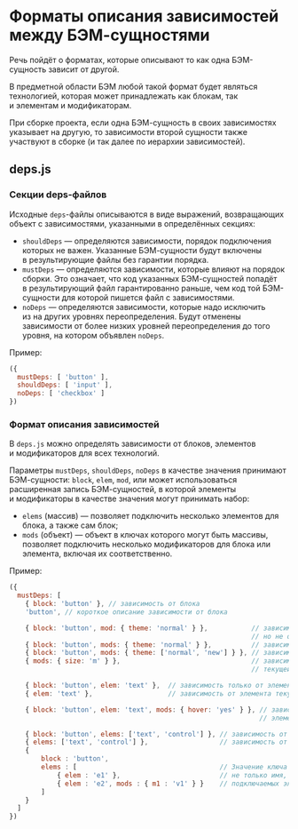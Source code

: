 Форматы описания зависимостей между БЭМ-сущностями
==================================================

Речь пойдёт о&nbsp;форматах, которые описывают то&nbsp;как одна БЭМ-сущность зависит от&nbsp;другой.

В&nbsp;предметной области БЭМ любой такой формат будет являться технологией, которая может принадлежать как блокам,
так и&nbsp;элементам и&nbsp;модификаторам.

При сборке проекта, если одна БЭМ-сущность в&nbsp;своих зависимостях указывает на&nbsp;другую, то&nbsp;зависимости второй сущности
также участвуют в&nbsp;сборке (и&nbsp;так далее по&nbsp;иерархии зависимостей).

deps.js
-------

### Секции deps-файлов

Исходные `deps`-файлы описываются в&nbsp;виде выражений, возвращающих объект с&nbsp;зависимостями, указанными в&nbsp;определённых секциях:

* `shouldDeps` &mdash; определяются зависимости, порядок подключения которых не&nbsp;важен. Указанные БЭМ-сущности будут включены в&nbsp;результирующие файлы без гарантии порядка.
* `mustDeps` &mdash; определяются зависимости, которые влияют на&nbsp;порядок сборки. Это означает, что код указанных БЭМ-сущностей попадёт в&nbsp;результирующий файл гарантированно раньше, чем код той БЭМ-сущности для которой пишется файл с&nbsp;зависимостями.
* `noDeps` &mdash; определяются зависимости, которые надо исключить из&nbsp;на&nbsp;других уровнях переопределения. Будут отменены зависимости от&nbsp;более низких уровней переопределения до&nbsp;того уровня, на&nbsp;котором объявлен `noDeps`.

Пример:

```javascript
({
  mustDeps: [ 'button' ],
  shouldDeps: [ 'input' ],
  noDeps: [ 'checkbox' ]
})
```

### Формат описания зависимостей

В `deps.js` можно определять зависимости от&nbsp;блоков, элементов и&nbsp;модификаторов для всех технологий.

Параметры `mustDeps`, `shouldDeps`, `noDeps` в&nbsp;качестве значения принимают БЭМ-сущности: `block`, `elem`, `mod`, или
может использоваться расширенная запись БЭМ-сущностей, в&nbsp;которой элементы и&nbsp;модификаторы в&nbsp;качестве значения могут
принимать набор:

* `elems` (массив)&nbsp;&mdash; позволяет подключить несколько элементов для блока, а&nbsp;также сам блок;
* `mods` (объект)&nbsp;&mdash; объект в&nbsp;ключах которого могут быть массивы, позволяет подключить несколько модификаторов для блока или элемента, включая их&nbsp;соответственно.

Пример:

```js
({
  mustDeps: [
    { block: 'button' }, // зависимость от блока
    'button', // короткое описание зависимости от блока

    { block: 'button', mod: { theme: 'normal' } },           // зависимость только от модификатора,
                                                             // но не от блока
    { block: 'button', mods: { theme: 'normal' } },          // зависимость от блока и модификатора
    { block: 'button', mods: { theme: ['normal', 'new'] } }, // зависимость от блока и модификаторов
    { mods: { size: 'm' } },                                 // зависимости от модификатора
                                                             // текущей БЭМ-сущности

    { block: 'button', elem: 'text' },  // зависимость только от элемента, но не от блока
    { elem: 'text' },                   // зависимость от элемента текущего блока

    { block: 'button', elem: 'text', mods: { hover: 'yes' } }, // зависимость от элемента и модификатора
                                                               // элемента, но не от блока

    { block: 'button', elems: ['text', 'control'] }, // зависимость от блока и элементов блока
    { elems: ['text', 'control'] },                  // зависимость от элементов текущего блока
    {
        block : 'button',
        elems : [                                    // Значение ключа `elems` может содержать
            { elem : 'e1' },                         // не только имя, но и полное описание
            { elem : 'e2', mods : { m1 : 'v1' } }    // подключаемых элементов.
        ]
    }
  ]
})
```


